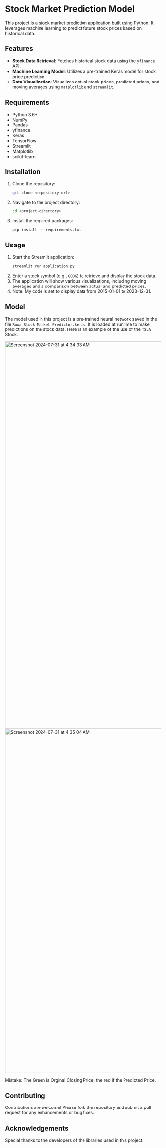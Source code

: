 
# Stock Market Prediction Model

This project is a stock market prediction application built using Python. It leverages machine learning to predict future stock prices based on historical data.

## Features

- **Stock Data Retrieval**: Fetches historical stock data using the `yfinance` API.
- **Machine Learning Model**: Utilizes a pre-trained Keras model for stock price prediction.
- **Data Visualization**: Visualizes actual stock prices, predicted prices, and moving averages using `matplotlib` and `streamlit`.

## Requirements

- Python 3.6+
- NumPy
- Pandas
- yfinance
- Keras
- TensorFlow
- Streamlit
- Matplotlib
- scikit-learn

## Installation

1. Clone the repository:
    ```bash
    git clone <repository-url>
    ```
2. Navigate to the project directory:
    ```bash
    cd <project-directory>
    ```
3. Install the required packages:
    ```bash
    pip install -r requirements.txt
    ```

## Usage

1. Start the Streamlit application:
    ```bash
    streamlit run application.py
    ```
2. Enter a stock symbol (e.g., `GOOG`) to retrieve and display the stock data.
3. The application will show various visualizations, including moving averages and a comparison between actual and predicted prices.
4. Note: My code is set to display data from 2015-01-01 to 2023-12-31.

## Model

The model used in this project is a pre-trained neural network saved in the file `Rowa Stock Market Predictor.keras`. It is loaded at runtime to make predictions on the stock data. Here is an example of the use of the `TSLA` Stock. 


<img width="1254" alt="Screenshot 2024-07-31 at 4 34 33 AM" src="https://github.com/user-attachments/assets/b97b5764-c7dd-4d44-8e70-8d3891dff3af">



<img width="1116" alt="Screenshot 2024-07-31 at 4 35 04 AM" src="https://github.com/user-attachments/assets/762495b7-b303-4180-927f-dae65f6baf25">

Mistake: The Green is Orginal Closing Price, the red if the Predicted Price.

## Contributing

Contributions are welcome! Please fork the repository and submit a pull request for any enhancements or bug fixes.


## Acknowledgements

Special thanks to the developers of the libraries used in this project.

